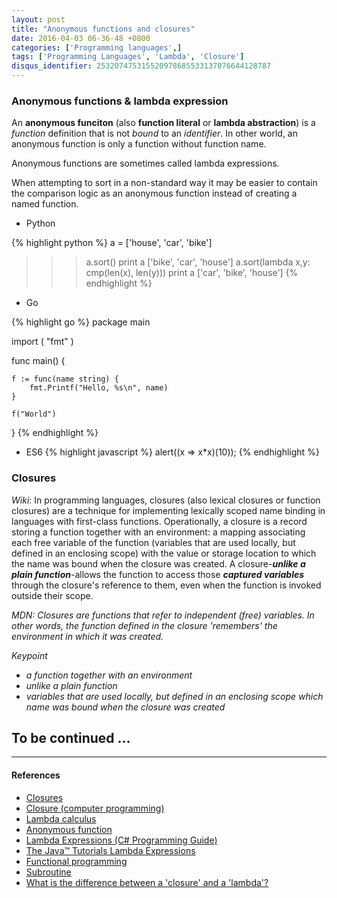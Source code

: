 ```yaml
---
layout: post
title: "Anonymous functions and closures"
date: 2016-04-03 06-36-48 +0800
categories: ['Programming languages',]
tags: ['Programming Languages', 'Lambda', 'Closure']
disqus_identifier: 253207475315520978685533137076644128787
---
```

### Anonymous functions & lambda expression

An **anonymous funciton** (also **function literal** or **lambda abstraction**) is a *function* definition that is not *bound* to an *identifier*. In other world, an anonymous function is only a function without function name.

Anonymous functions are sometimes called lambda expressions.

When attempting to sort in a non-standard way it may be easier to contain the comparison logic as an anonymous function instead of creating a named function.

* Python

{% highlight python %}
a = ['house', 'car', 'bike']
>>> a.sort()
>>> print a
['bike', 'car', 'house']
>>> a.sort(lambda x,y: cmp(len(x), len(y)))
>>> print a
['car', 'bike', 'house']
{% endhighlight %}

* Go

{% highlight go %}
package main

import (
    "fmt"
)

func main() {

    f := func(name string) {
        fmt.Printf("Hello, %s\n", name)
    }

    f("World")
}
{% endhighlight %}

* ES6
{% highlight javascript %}
alert((x => x*x)(10));
{% endhighlight %}

### Closures

*Wiki*: In programming languages, closures (also lexical closures or function closures) are a technique for implementing lexically scoped name binding in languages with first-class functions. Operationally, a closure is a record storing a function together with an environment: a mapping associating each free variable of the function (variables that are used locally, but defined in an enclosing scope) with the value or storage location to which the name was bound when the closure was created. A closure-***unlike a plain function***-allows the function to access those ***captured variables*** through the closure's reference to them, even when the function is invoked outside their scope.

*MDN: Closures are functions that refer to independent (free) variables. In other words, the function defined in the closure 'remembers' the environment in which it was created.*

*Keypoint*

* *a function together with an environment*
* *unlike a plain function*
* *variables that are used locally, but defined in an enclosing scope which name was bound when the closure was created*

## To be continued ...


* * *

#### References

* [Closures](https://developer.mozilla.org/en/docs/Web/JavaScript/Closures)
* [Closure (computer programming)](https://en.wikipedia.org/wiki/Closure_%28computer_programming%29)
* [Lambda calculus](https://en.wikipedia.org/wiki/Lambda_calculus)
* [Anonymous function](https://en.wikipedia.org/wiki/Anonymous_function)
* [Lambda Expressions (C# Programming Guide)](https://msdn.microsoft.com/en-us/library/bb397687.aspx)
* [The Java™ Tutorials Lambda Expressions](https://docs.oracle.com/javase/tutorial/java/javaOO/lambdaexpressions.html)
* [Functional programming](https://en.wikipedia.org/wiki/Functional_programming)
* [Subroutine](https://en.wikipedia.org/wiki/Subroutine)
* [What is the difference between a 'closure' and a 'lambda'?](http://stackoverflow.com/questions/220658/what-is-the-difference-between-a-closure-and-a-lambda)
